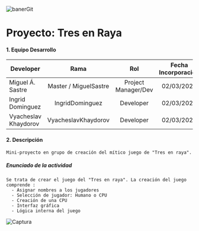 ![banerGit](https://user-images.githubusercontent.com/22893383/107159880-121e0b80-6993-11eb-92e3-1efd1d8f4dba.PNG)

# Proyecto: Tres en Raya

#### 1. Equipo Desarrollo 

| Developer | Rama | Rol | Fecha Incorporación | Proyecto |
| --- | :---:  | :---:  | :---:  | :---: |
| Miguel Á. Sastre | Master / MiguelSastre | Project Manager/Dev | 02/03/2021 | Tres en Raya |
| Ingrid Dominguez | IngridDominguez |  Developer| 02/03/2021 | Tres en Raya |
| Vyacheslav Khaydorov  | VyacheslavKhaydorov  |  Developer| 02/03/2021 | Tres en Raya |   

#### 2. Descripción
```
Mini-proyecto en grupo de creación del mítico juego de "Tres en raya".
```

##### Enunciado de la actividad
```
Se trata de crear el juego del "Tres en raya". La creación del juego comprende :
  - Asignar nombres a los jugadores
  - Selección de jugador: Humano o CPU
  - Creación de una CPU
  - Interfaz gráfica
  - Lógica interna del juego
```
![Captura](https://user-images.githubusercontent.com/22893383/109854560-7ad96a80-7c57-11eb-933e-437ee8eda942.PNG)
